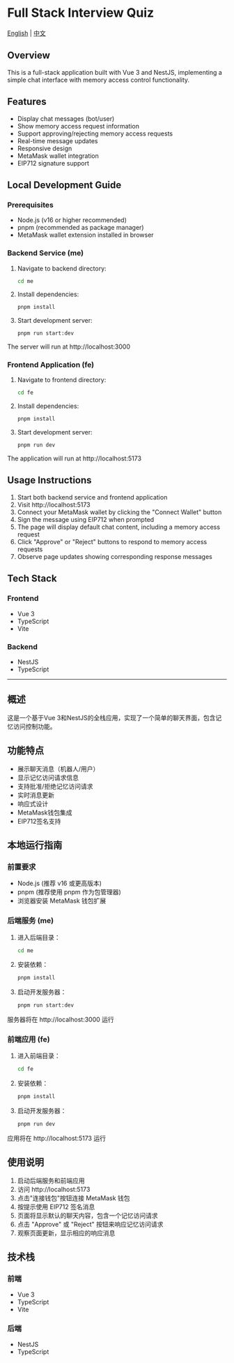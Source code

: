# Full Stack Interview Quiz

[English](#english) | [中文](#chinese)

<a name="english"></a>

## Overview

This is a full-stack application built with Vue 3 and NestJS, implementing a simple chat interface with memory access control functionality.

## Features

- Display chat messages (bot/user)
- Show memory access request information
- Support approving/rejecting memory access requests
- Real-time message updates
- Responsive design
- MetaMask wallet integration
- EIP712 signature support

## Local Development Guide

### Prerequisites

- Node.js (v16 or higher recommended)
- pnpm (recommended as package manager)
- MetaMask wallet extension installed in browser

### Backend Service (me)

1. Navigate to backend directory:
   ```bash
   cd me
   ```

2. Install dependencies:
   ```bash
   pnpm install
   ```

3. Start development server:
   ```bash
   pnpm run start:dev
   ```

The server will run at http://localhost:3000

### Frontend Application (fe)

1. Navigate to frontend directory:
   ```bash
   cd fe
   ```

2. Install dependencies:
   ```bash
   pnpm install
   ```

3. Start development server:
   ```bash
   pnpm run dev
   ```

The application will run at http://localhost:5173

## Usage Instructions

1. Start both backend service and frontend application
2. Visit http://localhost:5173
3. Connect your MetaMask wallet by clicking the "Connect Wallet" button
4. Sign the message using EIP712 when prompted
5. The page will display default chat content, including a memory access request
6. Click "Approve" or "Reject" buttons to respond to memory access requests
7. Observe page updates showing corresponding response messages

## Tech Stack

### Frontend
- Vue 3
- TypeScript
- Vite

### Backend
- NestJS
- TypeScript

---

<a name="chinese"></a>

## 概述

这是一个基于Vue 3和NestJS的全栈应用，实现了一个简单的聊天界面，包含记忆访问控制功能。

## 功能特点

- 展示聊天消息（机器人/用户）
- 显示记忆访问请求信息
- 支持批准/拒绝记忆访问请求
- 实时消息更新
- 响应式设计
- MetaMask钱包集成
- EIP712签名支持

## 本地运行指南

### 前置要求

- Node.js (推荐 v16 或更高版本)
- pnpm (推荐使用 pnpm 作为包管理器)
- 浏览器安装 MetaMask 钱包扩展

### 后端服务 (me)

1. 进入后端目录：
   ```bash
   cd me
   ```

2. 安装依赖：
   ```bash
   pnpm install
   ```

3. 启动开发服务器：
   ```bash
   pnpm run start:dev
   ```

服务器将在 http://localhost:3000 运行

### 前端应用 (fe)

1. 进入前端目录：
   ```bash
   cd fe
   ```

2. 安装依赖：
   ```bash
   pnpm install
   ```

3. 启动开发服务器：
   ```bash
   pnpm run dev
   ```

应用将在 http://localhost:5173 运行

## 使用说明

1. 启动后端服务和前端应用
2. 访问 http://localhost:5173
3. 点击"连接钱包"按钮连接 MetaMask 钱包
4. 按提示使用 EIP712 签名消息
5. 页面将显示默认的聊天内容，包含一个记忆访问请求
6. 点击 "Approve" 或 "Reject" 按钮来响应记忆访问请求
7. 观察页面更新，显示相应的响应消息

## 技术栈

### 前端
- Vue 3
- TypeScript
- Vite

### 后端
- NestJS
- TypeScript
